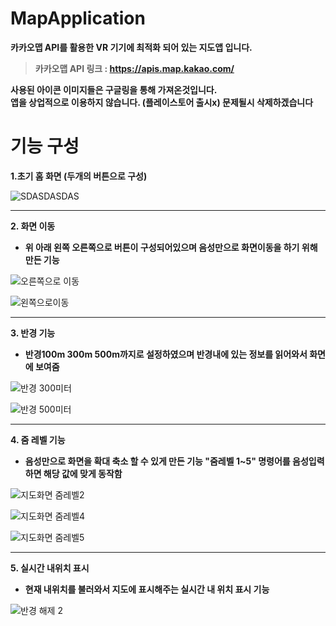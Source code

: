 # MapApplication
**카카오맵 API를 활용한 VR 기기에 최적화 되어 있는 지도앱 입니다.**  
>**카카오맵 API 링크 : https://apis.map.kakao.com/**  

**사용된 아이콘 이미지들은 구글링을 통해 가져온것입니다.**  
**앱을 상업적으로 이용하지 않습니다. (플레이스토어 출시x) 문제될시 삭제하겠습니다**  

# 기능 구성
**1.초기 홈 화면 (두개의 버튼으로 구성)** 

![SDASDASDAS](https://user-images.githubusercontent.com/98893006/183958920-3d84e62f-af7e-45d2-8dc6-27dfa42492d8.png)  

----------

**2. 화면 이동**  

* **위 아래 왼쪽 오른쪽으로 버튼이 구성되어있으며 음성만으로 화면이동을 하기 위해 만든 기능**   


![오른쪽으로 이동](https://user-images.githubusercontent.com/98893006/183954706-f7c29e9f-0260-4d7f-b7f6-dabe57c3c3be.png)  

![왼쪽으로이동](https://user-images.githubusercontent.com/98893006/183954716-f3327706-4b02-4a7b-b1ca-92ef48c1479d.png)  

----------
  
**3. 반경 기능**  

* **반경100m 300m 500m까지로 설정하였으며 반경내에 있는 정보를 읽어와서 화면에 보여줌**   


![반경 300미터](https://user-images.githubusercontent.com/98893006/183955247-5513365c-252b-4da3-b7f8-2f2362b2120f.png)  

![반경 500미터](https://user-images.githubusercontent.com/98893006/183955265-284c2166-1f5c-4089-9686-5b32cd57c280.png)
  
-----------

**4. 줌 레벨 기능** 

* **음성만으로 화면을 확대 축소 할 수 있게 만든 기능 "줌레벨 1~5" 명령어를 음성입력하면 해당 값에 맞게 동작함**   


![지도화면 줌레벨2](https://user-images.githubusercontent.com/98893006/183956098-6778c90a-87ff-481a-8a57-abea57cef7d0.png)
  
![지도화면 줌레벨4](https://user-images.githubusercontent.com/98893006/184545682-ec0c4983-7453-44ac-aaa8-73ac7f553104.png)
  
![지도화면 줌레벨5](https://user-images.githubusercontent.com/98893006/184545687-1b84d080-6444-416a-9680-d0b959885699.png)

  
-----------

**5. 실시간 내위치 표시**

* **현재 내위치를 불러와서 지도에 표시해주는 실시간 내 위치 표시 기능**   



![반경 해제 2](https://user-images.githubusercontent.com/98893006/183956512-21f575ca-96e7-4f72-b2e6-d0bd3139cbc6.png)


